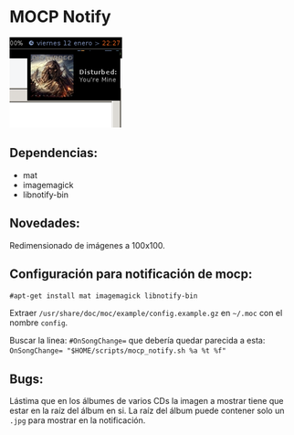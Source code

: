 # MOCP Notify

![Mocp_notify en acción](https://github.com/Tarrasquero/Mocp_notify/blob/master/screenshot.png?raw=true)

## Dependencias:

 - mat 
 - imagemagick 
 - libnotify-bin

## Novedades:

Redimensionado de imágenes a 100x100.

## Configuración para notificación de mocp:

    #apt-get install mat imagemagick libnotify-bin
 
Extraer `/usr/share/doc/moc/example/config.example.gz` en `~/.moc` con el nombre `config`.  

Buscar la linea: `#OnSongChange=` que debería quedar parecida a esta: `OnSongChange= "$HOME/scripts/mocp_notify.sh %a %t %f"` 

## Bugs:

Lástima que en los álbumes de varios CDs la imagen a mostrar tiene que estar en la raíz del álbum en si. La raíz del álbum puede contener solo un `.jpg` para mostrar en la notificación.
